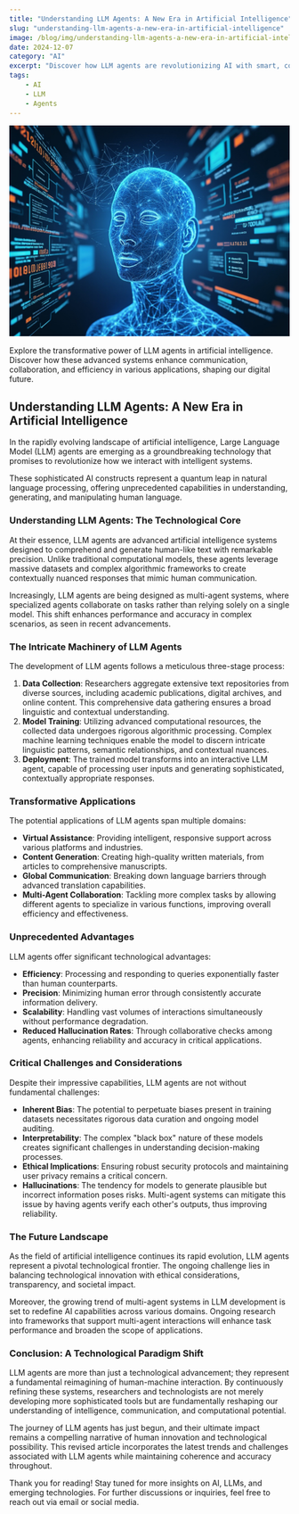 ```yaml
---
title: "Understanding LLM Agents: A New Era in Artificial Intelligence"
slug: "understanding-llm-agents-a-new-era-in-artificial-intelligence"
image: /blog/img/understanding-llm-agents-a-new-era-in-artificial-intelligence.jpg
date: 2024-12-07
category: "AI"
excerpt: "Discover how LLM agents are revolutionizing AI with smart, collaborative responses that transform human-machine interactions."
tags:
    - AI
    - LLM
    - Agents
---
```

![understanding-llm-agents-a-new-era-in-artificial-intelligence.jpg](../images/understanding-llm-agents-a-new-era-in-artificial-intelligence.jpg)

Explore the transformative power of LLM agents in artificial intelligence. Discover how these advanced systems enhance communication, collaboration, and efficiency in various applications, shaping our digital future.

## Understanding LLM Agents: A New Era in Artificial Intelligence

In the rapidly evolving landscape of artificial intelligence, Large Language Model (LLM) agents are emerging as a groundbreaking technology that promises to revolutionize how we interact with intelligent systems.

These sophisticated AI constructs represent a quantum leap in natural language processing, offering unprecedented capabilities in understanding, generating, and manipulating human language.

### Understanding LLM Agents: The Technological Core

At their essence, LLM agents are advanced artificial intelligence systems designed to comprehend and generate human-like text with remarkable precision. Unlike traditional computational models, these agents leverage massive datasets and complex algorithmic frameworks to create contextually nuanced responses that mimic human communication.

Increasingly, LLM agents are being designed as multi-agent systems, where specialized agents collaborate on tasks rather than relying solely on a single model. This shift enhances performance and accuracy in complex scenarios, as seen in recent advancements.

### The Intricate Machinery of LLM Agents

The development of LLM agents follows a meticulous three-stage process:

1. **Data Collection**: Researchers aggregate extensive text repositories from diverse sources, including academic publications, digital archives, and online content. This comprehensive data gathering ensures a broad linguistic and contextual understanding.
2. **Model Training**: Utilizing advanced computational resources, the collected data undergoes rigorous algorithmic processing. Complex machine learning techniques enable the model to discern intricate linguistic patterns, semantic relationships, and contextual nuances.
3. **Deployment**: The trained model transforms into an interactive LLM agent, capable of processing user inputs and generating sophisticated, contextually appropriate responses.

### Transformative Applications

The potential applications of LLM agents span multiple domains:

- **Virtual Assistance**: Providing intelligent, responsive support across various platforms and industries.
- **Content Generation**: Creating high-quality written materials, from articles to comprehensive manuscripts.
- **Global Communication**: Breaking down language barriers through advanced translation capabilities.
- **Multi-Agent Collaboration**: Tackling more complex tasks by allowing different agents to specialize in various functions, improving overall efficiency and effectiveness.

### Unprecedented Advantages

LLM agents offer significant technological advantages:

- **Efficiency**: Processing and responding to queries exponentially faster than human counterparts.
- **Precision**: Minimizing human error through consistently accurate information delivery.
- **Scalability**: Handling vast volumes of interactions simultaneously without performance degradation.
- **Reduced Hallucination Rates**: Through collaborative checks among agents, enhancing reliability and accuracy in critical applications.

### Critical Challenges and Considerations

Despite their impressive capabilities, LLM agents are not without fundamental challenges:

- **Inherent Bias**: The potential to perpetuate biases present in training datasets necessitates rigorous data curation and ongoing model auditing.
- **Interpretability**: The complex "black box" nature of these models creates significant challenges in understanding decision-making processes.
- **Ethical Implications**: Ensuring robust security protocols and maintaining user privacy remains a critical concern.
- **Hallucinations**: The tendency for models to generate plausible but incorrect information poses risks. Multi-agent systems can mitigate this issue by having agents verify each other's outputs, thus improving reliability.

### The Future Landscape

As the field of artificial intelligence continues its rapid evolution, LLM agents represent a pivotal technological frontier. The ongoing challenge lies in balancing technological innovation with ethical considerations, transparency, and societal impact.

Moreover, the growing trend of multi-agent systems in LLM development is set to redefine AI capabilities across various domains. Ongoing research into frameworks that support multi-agent interactions will enhance task performance and broaden the scope of applications.

### Conclusion: A Technological Paradigm Shift

LLM agents are more than just a technological advancement; they represent a fundamental reimagining of human-machine interaction. By continuously refining these systems, researchers and technologists are not merely developing more sophisticated tools but are fundamentally reshaping our understanding of intelligence, communication, and computational potential.

The journey of LLM agents has just begun, and their ultimate impact remains a compelling narrative of human innovation and technological possibility. This revised article incorporates the latest trends and challenges associated with LLM agents while maintaining coherence and accuracy throughout.


Thank you for reading! Stay tuned for more insights on AI, LLMs, and emerging technologies.
For further discussions or inquiries, feel free to reach out via email or social media.
